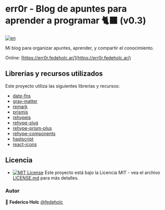 # err0r - Blog de apuntes para aprender a programar 🐈‍⬛ (v0.3)

[![en](https://img.shields.io/badge/lang-en-red.svg)](https://github.com/fedeholc/err0r/blob/main/README.md)

Mi blog para organizar apuntes, aprender, y compartir el conocimiento.

Online: [https://err0r.fedeholc.ar/](https://err0r.fedeholc.ar/)

## Librerías y recursos utilizados

Este proyecto utiliza las siguientes librerías y recursos:

- [date-fns](https://www.npmjs.com/package/date-fns)
- [gray-matter](https://www.npmjs.com/package/gray-matter)
- [remark](https://www.npmjs.com/package/remark)
- [prismjs](https://prismjs.com/)
- [rehypejs](https://github.com/rehypejs)
- [rehype-slug](https://github.com/rehypejs/rehype-slug)
- [rehype-prism-plus](https://github.com/timlrx/rehype-prism-plus)
- [rehype-components](https://github.com/marekweb/rehype-components)
- [hastscript](https://github.com/syntax-tree/hastscript)
- [react-icons](https://github.com/react-icons/react-icons)

## Licencia

- [![MIT License](https://img.shields.io/badge/License-MIT-yellow.svg)](https://opensource.org/licenses/) Este proyecto está bajo la Licencia MIT - vea el archivo [LICENSE.md](LICENSE.md) para más detalles.

### Autor

👤 **Federico Holc** [@fedeholc](https://github.com/fedeholc)
